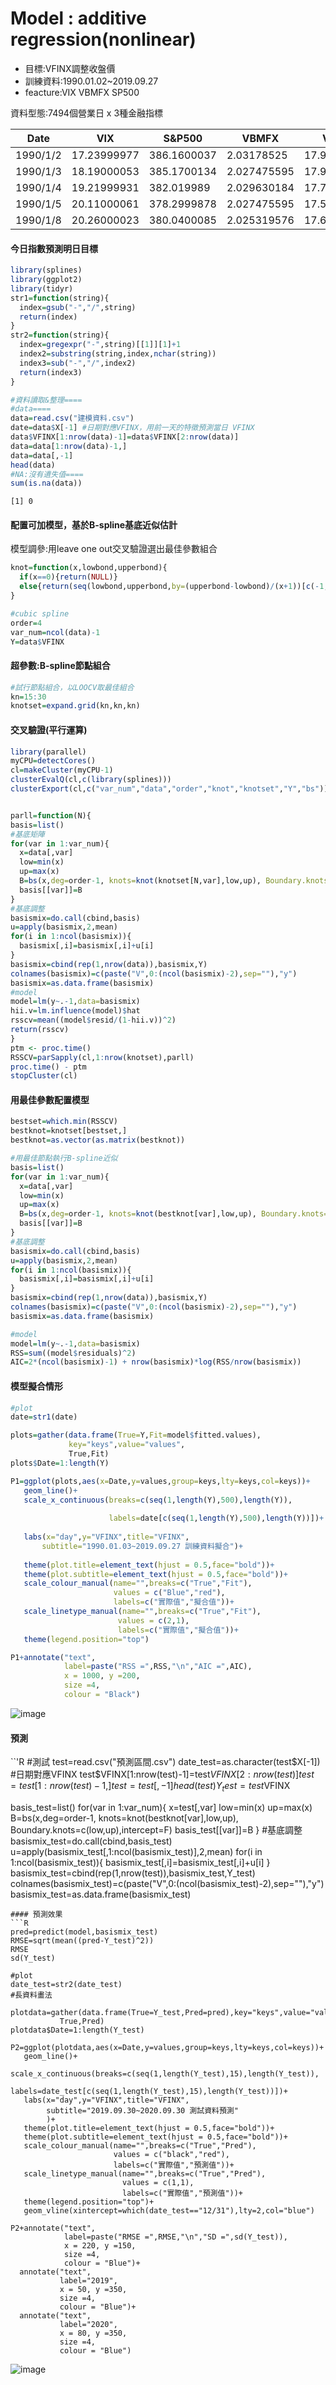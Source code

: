 # Model : additive regression(nonlinear) 

* 目標:VFINX調整收盤價
* 訓練資料:1990.01.02~2019.09.27
* feacture:VIX VBMFX SP500

資料型態:7494個營業日 x 3種金融指標

| Date     | VIX         | S&P500      | VBMFX       | VFINX       |
|----------|-------------|-------------|-------------|-------------|
| 1990/1/2 | 17.23999977 | 386.1600037 | 2.03178525  | 17.95616531 |
| 1990/1/3 | 18.19000053 | 385.1700134 | 2.027475595 | 17.90896797 |
| 1990/1/4 | 19.21999931 | 382.019989  | 2.029630184 | 17.76213264 |
| 1990/1/5 | 20.11000061 | 378.2999878 | 2.027475595 | 17.58907127 |
| 1990/1/8 | 20.26000023 | 380.0400085 | 2.025319576 | 17.67298698 |

#### 今日指數預測明日目標
```R
library(splines)
library(ggplot2)
library(tidyr)
str1=function(string){
  index=gsub("-","/",string) 
  return(index)
}
str2=function(string){
  index=gregexpr("-",string)[[1]][1]+1
  index2=substring(string,index,nchar(string))
  index3=sub("-","/",index2) 
  return(index3)
}
```

```R
#資料讀取&整理====
#data====
data=read.csv("建模資料.csv")
date=data$X[-1] #日期對應VFINX，用前一天的特徵預測當日 VFINX
data$VFINX[1:nrow(data)-1]=data$VFINX[2:nrow(data)]
data=data[1:nrow(data)-1,]
data=data[,-1]
head(data)
#NA:沒有遺失值====
sum(is.na(data))
```
```
[1] 0 
```

#### 配置可加模型，基於B-spline基底近似估計

模型調參:用leave one out交叉驗證選出最佳參數組合
```R
knot=function(x,lowbond,upperbond){
  if(x==0){return(NULL)}
  else{return(seq(lowbond,upperbond,by=(upperbond-lowbond)/(x+1))[c(-1,-(x+2))])}
}
```
```R
#cubic spline
order=4
var_num=ncol(data)-1
Y=data$VFINX
```
#### 超參數:B-spline節點組合
```R
#試行節點組合，以LOOCV取最佳組合
kn=15:30
knotset=expand.grid(kn,kn,kn)
```
#### 交叉驗證(平行運算)
```R
library(parallel)
myCPU=detectCores()
cl=makeCluster(myCPU-1)
clusterEvalQ(cl,c(library(splines)))
clusterExport(cl,c("var_num","data","order","knot","knotset","Y","bs"))


parll=function(N){
basis=list()
#基底矩陣
for(var in 1:var_num){
  x=data[,var]
  low=min(x)
  up=max(x)
  B=bs(x,deg=order-1, knots=knot(knotset[N,var],low,up), Boundary.knots=c(low,up),intercept=F)
  basis[[var]]=B
}
#基底調整
basismix=do.call(cbind,basis)
u=apply(basismix,2,mean)
for(i in 1:ncol(basismix)){
  basismix[,i]=basismix[,i]+u[i]
}
basismix=cbind(rep(1,nrow(data)),basismix,Y)
colnames(basismix)=c(paste("V",0:(ncol(basismix)-2),sep=""),"y")
basismix=as.data.frame(basismix)
#model
model=lm(y~.-1,data=basismix)
hii.v=lm.influence(model)$hat
rsscv=mean((model$resid/(1-hii.v))^2)
return(rsscv)
}
ptm <- proc.time()
RSSCV=parSapply(cl,1:nrow(knotset),parll)
proc.time() - ptm
stopCluster(cl)
```

#### 用最佳參數配置模型
```R
bestset=which.min(RSSCV)
bestknot=knotset[bestset,]
bestknot=as.vector(as.matrix(bestknot))
```
```R
#用最佳節點執行B-spline近似
basis=list()
for(var in 1:var_num){
  x=data[,var]
  low=min(x)
  up=max(x)
  B=bs(x,deg=order-1, knots=knot(bestknot[var],low,up), Boundary.knots=c(low,up),intercept=F)
  basis[[var]]=B
}
#基底調整
basismix=do.call(cbind,basis)
u=apply(basismix,2,mean)
for(i in 1:ncol(basismix)){
  basismix[,i]=basismix[,i]+u[i]
}
basismix=cbind(rep(1,nrow(data)),basismix,Y)
colnames(basismix)=c(paste("V",0:(ncol(basismix)-2),sep=""),"y")
basismix=as.data.frame(basismix)
```
```R
#model
model=lm(y~.-1,data=basismix)
RSS=sum((model$residuals)^2)
AIC=2*(ncol(basismix)-1) + nrow(basismix)*log(RSS/nrow(basismix))
```
#### 模型擬合情形
```R
#plot
date=str1(date)

plots=gather(data.frame(True=Y,Fit=model$fitted.values),
             key="keys",value="values",
             True,Fit)
plots$Date=1:length(Y)

P1=ggplot(plots,aes(x=Date,y=values,group=keys,lty=keys,col=keys))+
   geom_line()+
   scale_x_continuous(breaks=c(seq(1,length(Y),500),length(Y)),
                      
                      labels=date[c(seq(1,length(Y),500),length(Y))])+
  
   labs(x="day",y="VFINX",title="VFINX",
       subtitle="1990.01.03~2019.09.27 訓練資料擬合")+
  
   theme(plot.title=element_text(hjust = 0.5,face="bold"))+
   theme(plot.subtitle=element_text(hjust = 0.5,face="bold"))+
   scale_colour_manual(name="",breaks=c("True","Fit"),
                       values = c("Blue","red"),
                       labels=c("實際值","擬合值"))+
   scale_linetype_manual(name="",breaks=c("True","Fit"),
                        values = c(2,1),
                        labels=c("實際值","擬合值"))+
   theme(legend.position="top")

P1+annotate("text",
            label=paste("RSS =",RSS,"\n","AIC =",AIC),
            x = 1000, y =200, 
            size =4, 
            colour = "Black")
```
![image](https://github.com/Lun1997/SP500/blob/main/VFINX%20%E6%93%AC%E5%90%88.jpg)

#### 預測
``'R
#測試
test=read.csv("預測區間.csv")
date_test=as.character(test$X[-1]) #日期對應VFINX
test$VFINX[1:nrow(test)-1]=test$VFINX[2:nrow(test)]
test=test[1:nrow(test)-1,]
test=test[,-1]
head(test)
Y_test=test$VFINX

basis_test=list()
for(var in 1:var_num){
  x=test[,var]
  low=min(x)
  up=max(x)
  B=bs(x,deg=order-1, knots=knot(bestknot[var],low,up), Boundary.knots=c(low,up),intercept=F)
  basis_test[[var]]=B
}
#基底調整
basismix_test=do.call(cbind,basis_test)
u=apply(basismix_test[,1:ncol(basismix_test)],2,mean)
for(i in 1:ncol(basismix_test)){
  basismix_test[,i]=basismix_test[,i]+u[i]
}
basismix_test=cbind(rep(1,nrow(test)),basismix_test,Y_test)
colnames(basismix_test)=c(paste("V",0:(ncol(basismix_test)-2),sep=""),"y")
basismix_test=as.data.frame(basismix_test)
```
#### 預測效果
```R
pred=predict(model,basismix_test)
RMSE=sqrt(mean((pred-Y_test)^2))
RMSE 
sd(Y_test)

#plot
date_test=str2(date_test)
#長資料畫法

plotdata=gather(data.frame(True=Y_test,Pred=pred),key="keys",value="values",
           True,Pred)
plotdata$Date=1:length(Y_test)

P2=ggplot(plotdata,aes(x=Date,y=values,group=keys,lty=keys,col=keys))+
   geom_line()+
   scale_x_continuous(breaks=c(seq(1,length(Y_test),15),length(Y_test)),
                     labels=date_test[c(seq(1,length(Y_test),15),length(Y_test))])+
   labs(x="day",y="VFINX",title="VFINX",
        subtitle="2019.09.30~2020.09.30 測試資料預測"
        )+
   theme(plot.title=element_text(hjust = 0.5,face="bold"))+
   theme(plot.subtitle=element_text(hjust = 0.5,face="bold"))+
   scale_colour_manual(name="",breaks=c("True","Pred"),
                       values = c("black","red"),
                       labels=c("實際值","預測值"))+
   scale_linetype_manual(name="",breaks=c("True","Pred"),
                         values = c(1,1),
                         labels=c("實際值","預測值"))+
   theme(legend.position="top")+
   geom_vline(xintercept=which(date_test=="12/31"),lty=2,col="blue")

P2+annotate("text",
            label=paste("RMSE =",RMSE,"\n","SD =",sd(Y_test)),
            x = 220, y =150, 
            size =4, 
            colour = "Blue")+
  annotate("text",
           label="2019",
           x = 50, y =350, 
           size =4, 
           colour = "Blue")+
  annotate("text",
           label="2020",
           x = 80, y =350, 
           size =4, 
           colour = "Blue")
```
![image](https://github.com/Lun1997/SP500/blob/main/VFINX%20%E9%A0%90%E6%B8%AC.jpg)



